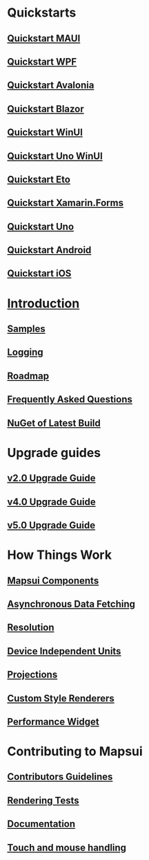 # Quickstarts
## [Quickstart MAUI](getting-started-maui.md)
## [Quickstart WPF](getting-started-wpf.md)
## [Quickstart Avalonia](getting-started-avalonia.md)
## [Quickstart Blazor](getting-started-blazor.md)
## [Quickstart WinUI](getting-started-winui.md)
## [Quickstart Uno WinUI](getting-started-uno-winui.md)
## [Quickstart Eto](getting-started-eto.md)
## [Quickstart Xamarin.Forms](getting-started-xamarin-forms.md)
## [Quickstart Uno](getting-started-uno.md)
## [Quickstart Android](getting-started-android.md)
## [Quickstart iOS](getting-started-ios.md)

# [Introduction](home.md)
## [Samples](samples.md)
## [Logging](logging.md)
## [Roadmap](roadmap.md)
## [Frequently Asked Questions](faq.md)
## [NuGet of Latest Build](nuget-of-latest-build.md)

# Upgrade guides
## [v2.0 Upgrade Guide](v2.0-upgrade-guide.md)
## [v4.0 Upgrade Guide](v4.0-upgrade-guide.md)
## [v5.0 Upgrade Guide](v5.0-upgrade-guide.md)

# How Things Work
## [Mapsui Components](mapsui-components.md)
## [Asynchronous Data Fetching](async-fetching.md)
## [Resolution](resolution.md)
## [Device Independent Units](device-independent-units.md)
## [Projections](projections.md)
## [Custom Style Renderers](custom-style-renders.md)
## [Performance Widget](performance-widget.md)

# Contributing to Mapsui
## [Contributors Guidelines](contributors-guidelines.md)
## [Rendering Tests](rendering-tests.md)
## [Documentation](documentation.md)
## [Touch and mouse handling](touch-and-mouse-handling.md)